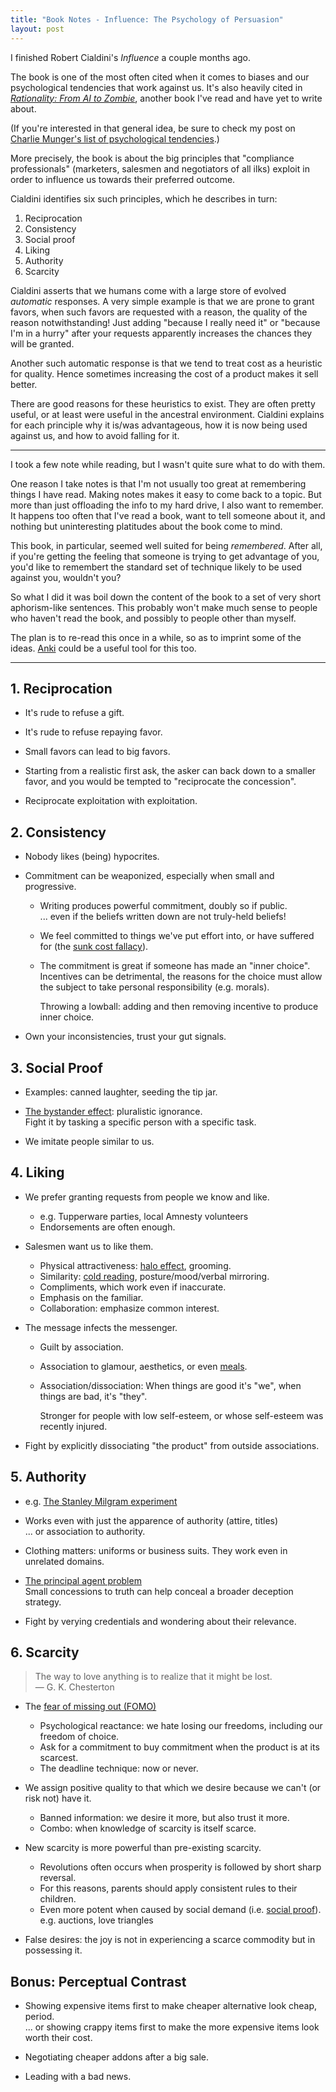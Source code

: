 ```yaml
---
title: "Book Notes - Influence: The Psychology of Persuasion"
layout: post
---
```


I finished Robert Cialdini's *Influence* a couple months ago.

The book is one of the most often cited when it comes to biases and our
psychological tendencies that work against us. It's also heavily cited in
[*Rationality: From AI to Zombie*][rat], another book I've read and have yet to
write about.

[rat]: https://www.readthesequences.com/

(If you're interested in that general idea, be sure to check my post on [Charlie
Munger's list of psychological tendencies][munger-tendencies].)

[munger-tendencies]: /munger-psychology

More precisely, the book is about the big principles that "compliance
professionals" (marketers, salesmen and negotiators of all ilks) exploit in
order to influence us towards their preferred outcome.

Cialdini identifies six such principles, which he describes in turn:

1. Reciprocation
2. Consistency
3. Social proof
4. Liking
5. Authority
6. Scarcity

Cialdini asserts that we humans come with a large store of evolved *automatic*
responses. A very simple example is that we are prone to grant favors, when such
favors are requested with a reason, the quality of the reason notwithstanding!
Just adding "because I really need it" or "because I'm in a hurry" after your
requests apparently increases the chances they will be granted.

Another such automatic response is that we tend to treat cost as a heuristic for
quality. Hence sometimes increasing the cost of a product makes it sell better.

There are good reasons for these heuristics to exist. They are often pretty
useful, or at least were useful in the ancestral environment. Cialdini explains
for each principle why it is/was advantageous, how it is now being used against
us, and how to avoid falling for it.

---

I took a few note while reading, but I wasn't quite sure what to do with them.

One reason I take notes is that I'm not usually too great at remembering things
I have read. Making notes makes it easy to come back to a topic. But more than
just offloading the info to my hard drive, I also want to remember. It happens
too often that I've read a book, want to tell someone about it, and nothing but
uninteresting platitudes about the book come to mind.

This book, in particular, seemed well suited for being *remembered*. After all, if
you're getting the feeling that someone is trying to get advantage of you, you'd
like to remembert the standard set of technique likely to be used against you,
wouldn't you?

So what I did it was boil down the content of the book to a set of very short
aphorism-like sentences. This probably won't make much sense to people who
haven't read the book, and possibly to people other than myself.

The plan is to re-read this once in a while, so as to imprint some of the ideas.
[Anki] could be a useful tool for this too.

[Anki]: https://apps.ankiweb.net/

---

## 1. Reciprocation

- It's rude to refuse a gift.

- It's rude to refuse repaying favor.

- Small favors can lead to big favors.

- Starting from a realistic first ask, the asker can back down to a smaller
  favor, and you would be tempted to "reciprocate the concession".

- Reciprocate exploitation with exploitation.

## 2. Consistency

- Nobody likes (being) hypocrites.

- Commitment can be weaponized, especially when small and progressive.

    - Writing produces powerful commitment, doubly so if public.  
      ... even if the beliefs written down are not truly-held beliefs!

    - We feel committed to things we've put effort into, or have suffered for
      (the [sunk cost fallacy]).

    - The commitment is great if someone has made an "inner choice". Incentives
      can be detrimental, the reasons for the choice must allow the subject to
      take personal
      responsibility (e.g. morals).  

      Throwing a lowball: adding and then removing incentive to produce inner
      choice.

- Own your inconsistencies, trust your gut signals.

[sunk cost fallacy]: https://en.wikipedia.org/wiki/Sunk_cost

## 3. Social Proof

- Examples: canned laughter, seeding the tip jar.

- [The bystander effect]: pluralistic ignorance.  
  Fight it by tasking a specific person with a specific task.

- We imitate people similar to us.

[The bystander effect]: https://en.wikipedia.org/wiki/Bystander_effect

## 4. Liking

- We prefer granting requests from people we know and like.
    - e.g. Tupperware parties, local Amnesty volunteers
    - Endorsements are often enough.

- Salesmen want us to like them.
    - Physical attractiveness: [halo effect], grooming.
    - Similarity: [cold reading], posture/mood/verbal mirroring.
    - Compliments, which work even if inaccurate.
    - Emphasis on the familiar.
    - Collaboration: emphasize common interest.

- The message infects the messenger.
    - Guilt by association.
    - Association to glamour, aesthetics, or even [meals].
    - Association/dissociation: When things are good it's "we", when things are
      bad, it's "they".  

      Stronger for people with low self-esteem, or whose self-esteem was
      recently injured.

- Fight by explicitly dissociating "the product" from outside associations.

[halo effect]: https://en.wikipedia.org/wiki/Halo_effect
[cold reading]: https://en.wikipedia.org/wiki/Cold_reading
[meals]: https://en.wikipedia.org/wiki/Classical_conditioning#Pavlov's_research

## 5. Authority

- e.g. [The Stanley Milgram experiment][milgram]

- Works even with just the apparence of authority (attire, titles)  
  ... or association to authority.

- Clothing matters: uniforms or business suits. They work even in unrelated
  domains.

- [The principal agent problem][principal]  
  Small concessions to truth can help conceal a broader deception strategy.

- Fight by verying credentials and wondering about their relevance.

[milgram]: https://en.wikipedia.org/wiki/Milgram_experiment
[principal]: https://en.wikipedia.org/wiki/Principal%E2%80%93agent_problem

## 6. Scarcity

> The way to love anything is to realize that it might be lost.  
> — G. K. Chesterton

- The [fear of missing out (FOMO)][fomo]
    - Psychological reactance: we hate losing our freedoms, including our freedom of
      choice.
    - Ask for a commitment to buy commitment when the product is at its scarcest.
    - The deadline technique: now or never.

- We assign positive quality to that which we desire because we can't
  (or risk not) have it.
    - Banned information: we desire it more, but also trust it more.
    - Combo: when knowledge of scarcity is itself scarce.

- New scarcity is more powerful than pre-existing scarcity.
    - Revolutions often occurs when prosperity is followed by short sharp reversal.
    - For this reasons, parents should apply consistent rules to their children.
    - Even more potent when caused by social demand (i.e. [social proof]).  
      e.g. auctions, love triangles

- False desires: the joy is not in experiencing a scarce commodity but in possessing it.

[fomo]: https://en.wikipedia.org/wiki/Fear_of_missing_out
[social proof]: #3-social-proof

## Bonus: Perceptual Contrast

- Showing expensive items first to make cheaper alternative look cheap, period.  
  ... or showing crappy items first to make the more expensive items look worth
  their cost.

- Negotiating cheaper addons after a big sale.

- Leading with a bad news.
